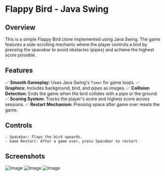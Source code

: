 # Flappy Bird - Java Swing

## Overview
This is a simple Flappy Bird clone implemented using Java Swing. The game features a side-scrolling mechanic where the player controls a bird by pressing the spacebar to avoid obstacles (pipes) and achieve the highest score possible.

## Features
✅ **Smooth Gameplay:** Uses Java Swing's `Timer` for game loops.
✅ **Graphics:** Includes background, bird, and pipes as images.
✅ **Collision Detection:** Ends the game when the bird collides with a pipe or the ground.
✅ **Scoring System:** Tracks the player's score and highest score across sessions.
✅ **Restart Mechanism:** Pressing space after game over resets the game.

## Controls
```
- Spacebar: Flaps the bird upwards.
- Game Restart: After a game over, press Spacebar to restart.
```

## Screenshots

![Image](https://github.com/user-attachments/assets/3961ec96-9171-49c7-b998-518ddd96fc23)
![Image](https://github.com/user-attachments/assets/24620ac2-ed03-48a2-b513-2a5388340234)
![Image](https://github.com/user-attachments/assets/102b785c-7aeb-4602-a1f0-e88479d87341)
